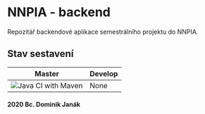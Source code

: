# NNPIA - backend
Repozitář backendové aplikace semestrálního projektu do NNPIA.

## Stav sestavení
| Master | Develop |
|--------|---------|
| ![Java CI with Maven](https://github.com/janakdom/NNPIA_backend/workflows/Java%20CI%20with%20Maven/badge.svg) | None |


#### **2020 Bc. Dominik Janák**


